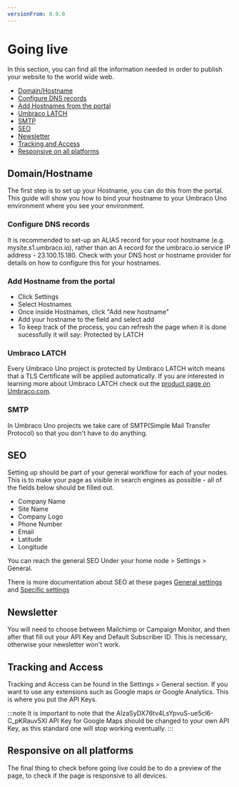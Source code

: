 ```yaml
---
versionFrom: 8.0.0
---
```


# Going live

In this section, you can find all the information needed in order to publish your website to the world wide web.

- [Domain/Hostname](#Domain/Hostname)
- [Configure DNS records](#Configure-DNS-records)
- [Add Hostnames from the portal](#Add-Hostnames-from-the-portal)
- [Umbraco LATCH](#Umbraco-LATCH)
- [SMTP](#SMTP)
- [SEO](#SEO)
- [Newsletter](#Newsletter)
- [Tracking and Access](#Tracking-and-Access)
- [Responsive on all platforms](#Responsive-on-all-platforms)

## Domain/Hostname

The first step is to set up your Hostname, you can do this from the portal.
This guide will show you how to bind your hostname to your Umbraco Uno environment where you see your environment.

### Configure DNS records

It is recommended to set-up an ALIAS record for your root hostname (e.g. mysite.s1.umbraco.io), rather than an A record for the umbraco.io service IP address - 23.100.15.180.
Check with your DNS host or hostname provider for details on how to configure this for your hostnames.

### Add Hostname from the portal

- Click Settings
- Select Hostnames
- Once inside Hostnames, click "Add new hostname"
- Add your hostname to the field and select add
- To keep track of the process, you can refresh the page when it is done sucessfully it will say: Protected by LATCH  

### Umbraco LATCH

Every Umbraco Uno project is protected by Umbraco LATCH witch means that a TLS Certificate will be applied automatically.
If you are interested in learning more about Umbraco LATCH check out the [product page on Umbraco.com](https://umbraco.com/products/umbraco-cloud/umbraco-latch/).

### SMTP

In Umbraco Uno projects we take care of SMTP(Simple Mail Transfer Protocol) so that you don't have to do anything.

## SEO

Setting up should be part of your general workflow for each of your nodes.
This is to make your page as visible in search engines as possible - all of the fields below should be filled out.

- Company Name
- Site Name
- Company Logo
- Phone Number
- Email
- Latitude
- Longitude

You can reach the general SEO Under your home node > Settings > General.

There is more documentation about SEO at these pages [General settings](../Uno-pedia/Settings/General-Settings/index.md/#SEO) and [Specific settings ](../Uno-pedia/Settings/Specific-Settings/index.md/#SEO) 

## Newsletter

You will need to choose between Mailchimp or Campaign Monitor, and then after that fill out your API Key and Default Subscriber ID.
This is necessary, otherwise your newsletter won't work.

## Tracking and Access

Tracking and Access can be found in the Settings > General section. If you want to use any extensions such as Google maps or Google Analytics. This is where you put the API Keys.

:::note
It is important to note that the AIzaSyDX76tv4LsYpvuS-ue5cl6-C_pKRauv5XI API Key for Google Maps should be changed to your own API Key, as this standard one will stop working eventually.
:::

## Responsive on all platforms

The final thing to check before going live could be to do a preview of the page, to check if the page is responsive to all devices.
